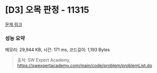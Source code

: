 # [D3] 오목 판정 - 11315 

[문제 링크](https://swexpertacademy.com/main/code/problem/problemDetail.do?contestProbId=AXaSUPYqPYMDFASQ) 

### 성능 요약

메모리: 29,944 KB, 시간: 171 ms, 코드길이: 1,193 Bytes



> 출처: SW Expert Academy, https://swexpertacademy.com/main/code/problem/problemList.do